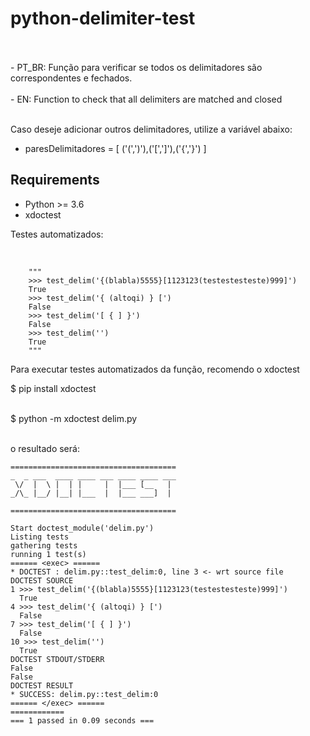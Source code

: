 # python-delimiter-test
<br />
<br />
- PT_BR: Função para verificar se todos os delimitadores são correspondentes e fechados. 
<br />
<br />
- EN: Function to check that all delimiters are matched and closed
<br />
<br />

Caso deseje adicionar outros delimitadores, utilize a variável abaixo:
<br />

- paresDelimitadores = [ ('(',')'),('[',']'),('{','}') ]

## Requirements

- Python >= 3.6
- xdoctest


Testes automatizados:


<br />

```
    """
    >>> test_delim('{(blabla)5555}[1123123(testestesteste)999]')
    True
    >>> test_delim('{ (altoqi) } [')
    False
    >>> test_delim('[ { ] }')
    False
    >>> test_delim('')
    True
    """

```
Para executar testes automatizados da função, recomendo o xdoctest
<br />

$ pip install xdoctest
<br />
<br />

$ python -m xdoctest delim.py
<br />
<br />

o resultado será:

```
=====================================
_  _ ___  ____ ____ ___ ____ ____ ___
 \/  |  \ |  | |     |  |___ [__   |
_/\_ |__/ |__| |___  |  |___ ___]  |

=====================================

Start doctest_module('delim.py')
Listing tests
gathering tests
running 1 test(s)
====== <exec> ======
* DOCTEST : delim.py::test_delim:0, line 3 <- wrt source file
DOCTEST SOURCE
1 >>> test_delim('{(blabla)5555}[1123123(testestesteste)999]')
  True
4 >>> test_delim('{ (altoqi) } [')
  False
7 >>> test_delim('[ { ] }')
  False
10 >>> test_delim('')
  True
DOCTEST STDOUT/STDERR
False
False
DOCTEST RESULT
* SUCCESS: delim.py::test_delim:0
====== </exec> ======
============
=== 1 passed in 0.09 seconds ===
```


